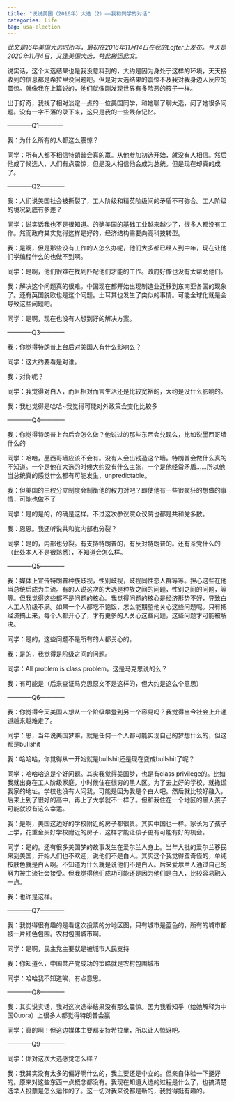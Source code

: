 ```yaml
---
title: "说说美国（2016年）大选（2）——我和同学的对话"
categories: Life
tag: usa-election
---
```


*此文是16年美国大选时所写，最初在2016年11月14日在我的Lofter上发布。今天是2020年11月4日，又逢美国大选，特此搬运此文。*

说实话，这个大选结果也是我没意料到的，大约是因为身处于这样的环境，天天接收到的信息都是希拉里没问题吧。但是对大选结果的震惊不及我对我身边人反应的震惊。就像我在上篇说的，他们就像刚发现世界有多险恶的孩子一样。

出于好奇，我找了相对淡定一点的一位美国同学，和她聊了聊大选，问了她很多问题。没有一字不落的录下来，这只是我的一些残存记忆。

————Q1————

我：为什么所有的人都这么震惊？

同学：所有人都不相信特朗普会真的赢。从他参加初选开始，就没有人相信。然后他成了候选人，人们有点震惊，但是没人相信他会成为总统。但是现在却真的成了。

————Q2————

我：人们说美国社会被撕裂了，工人阶级和精英阶级间的矛盾不可弥合。工人阶级的境况到底有多差？

同学：说实话我也不是很知道。的确美国的基础工业越来越少了，很多人都没有工作。然而政府其实觉得这样是好的，经济结构需要向高科技转型。

我：是啊，但是那些没有工作的人怎么办呢，他们大多都已经人到中年，现在让他们学编程什么的也做不到啊。

同学：是啊，他们很难在找到匹配他们才能的工作。政府好像也没有太帮助他们。

我：解决这个问题真的很难。中国现在都开始出现制造业迁移到东南亚各国的现象了。还有英国脱欧也是这个问题。土耳其也发生了类似的事情。可能全球化就是会导致这些问题吧。

同学：是啊，现在也没有人想到好的解决方案。

————Q3————

我：你觉得特朗普上台后对美国人有什么影响么？

同学：这大约要看是对谁。

我：对你呢？

同学：我觉得对白人，而且相对而言生活还是比较宽裕的，大约是没什么影响的。

我：我也觉得是哈哈~我觉得可能对外政策会变化比较多

————Q4————

我：你觉得特朗普上台后会怎么做？他说过的那些东西会兑现么，比如说墨西哥墙什么的

同学：哈哈，墨西哥墙应该不会有。没有人会出钱造这个墙。特朗普会做什么真的不知道。一个是他在大选的时候大约没有什么主张，一个是他经常矛盾……所以他当总统真的感觉什么都有可能发生，unpredictable。

我：但美国的三权分立制度会制衡他的权力对吧？即使他有一些很疯狂的想做的事情，可能也做不了

同学：是的是的，的确是这样。不过这次参议院众议院也都是共和党多数。

我：恩恩。我还听说共和党内部也分裂？

同学：是的，内部也分裂。有支持特朗普的，有反对特朗普的。还有茶党什么的（此处本人不是很熟悉），不知道会怎么样。

————Q5————

我：媒体上宣传特朗普种族歧视，性别歧视，歧视同性恋人群等等。担心这些在他当总统后成为主流。有的人说这次的大选是种族之间的问题，性别之间的问题，等等。但我觉得这些都不是问题的核心。我觉得问题的核心是经济形势不好，导致白人工人阶级不满。如果一个人都吃不饱饭，怎么能期望他关心这些问题呢。只有把经济搞上来，每个人都开心了，才有更多的人关心这些问题，这些问题才可能被解决。

同学：是的，这些问题不是所有的人都关心的。

我：是的，我觉得是阶级之间的问题。

同学：All problem is class problem。这是马克思说的么？

我：有可能是（后来查证马克思原文不是这样的，但大约是这么个意思）

————Q6————

我：你觉得今天美国人想从一个阶级攀登到另一个容易吗？我觉得当今社会上升通道越来越难走了。

同学：恩，当年说美国梦嘛，就是任何一个人都可能实现自己的梦想什么的，但这都是bullshit

我：哈哈哈，你觉得从一开始就是bullshit还是现在变成bullshit了呢？

同学：哈哈哈这是个好问题。其实我觉得美国梦，也是有class privilege的。比如我就出身在工人阶级家庭，小时候住在很穷的黑人区。为了去上好的学校，就撒谎我家的地址。学校也没有人问我，可能是因为我是个白人吧。然后就比较好融入，后来上到了很好的高中，再上了大学就不一样了。但和我住在一个地区的黑人孩子可能就没有这么幸运。

我：是啊，美国这边好的学校附近的房子都很贵。其实中国也一样。家长为了孩子上学，花重金买好学校附近的房子，这样才能让孩子更有可能有好的机会。

同学：是的。还有很多美国梦的故事发生在爱尔兰人身上。当年大批的爱尔兰移民来到美国，开始人们也不欢迎，说他们不是白人。其实这个我觉得蛮奇怪的，单纯按肤色就是白人啊。不知道为什么就是说他们不是白人。后来爱尔兰人通过自己的努力被主流社会接受。但我觉得他们成功可能还是因为他们是白人，比较容易融入一点。

我：也许是这样。

————Q7————

我：我觉得很有趣的是看这次投票的分地区图，只有城市是蓝色的，所有的城市都被一片红色包围。农村包围城市啊。

同学：是啊，民主党主要就是被城市人民支持

我：你知道么，中国共产党成功的策略就是农村包围城市

同学：哈哈我不知道唉，有点意思。

————Q8————

我：其实说实话，我对这次选举结果没有那么震惊。因为我看知乎（给她解释为中国Quora）上很多人都觉得特朗普会赢

同学：真的啊！但这边媒体主要都支持希拉里，所以让人惊讶吧。

————Q9————

同学：你对这次大选感觉怎么样？

我：我其实没有太多的偏好啊什么的，我主要还是中立的。但亲自体验一下挺好的。原来对这些东西一点概念都没有。我现在知道大选的过程是什么了，也搞清楚选举人投票是怎么运作的了。这一切对我来说都是新的，我觉得挺有趣的。